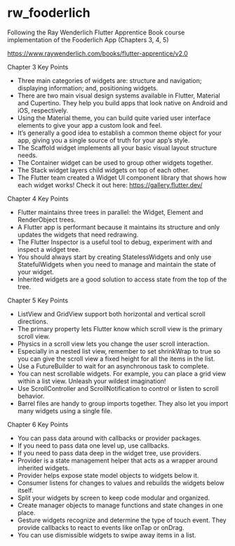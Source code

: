 # rw_fooderlich

Following the Ray Wenderlich Flutter Apprentice Book course implementation of the Fooderlich App (Chapters 3, 4, 5)

https://www.raywenderlich.com/books/flutter-apprentice/v2.0

Chapter 3 Key Points
- Three main categories of widgets are: structure and navigation; displaying information; and, positioning widgets.
- There are two main visual design systems available in Flutter, Material and Cupertino. They help you build apps that look native on Android and iOS, respectively.
- Using the Material theme, you can build quite varied user interface elements to give your app a custom look and feel.
- It’s generally a good idea to establish a common theme object for your app, giving you a single source of truth for your app’s style.
- The Scaffold widget implements all your basic visual layout structure needs.
- The Container widget can be used to group other widgets together.
- The Stack widget layers child widgets on top of each other.
- The Flutter team created a Widget UI component library that shows how each widget works! Check it out here: https://gallery.flutter.dev/

Chapter 4 Key Points
- Flutter maintains three trees in parallel: the Widget, Element and RenderObject trees.
- A Flutter app is performant because it maintains its structure and only updates the widgets that need redrawing.
- The Flutter Inspector is a useful tool to debug, experiment with and inspect a widget tree.
- You should always start by creating StatelessWidgets and only use StatefulWidgets when you need to manage and maintain the state of your widget.
- Inherited widgets are a good solution to access state from the top of the tree.

Chapter 5 Key Points
- ListView and GridView support both horizontal and vertical scroll directions.
- The primary property lets Flutter know which scroll view is the primary scroll view.
- Physics in a scroll view lets you change the user scroll interaction.
- Especially in a nested list view, remember to set shrinkWrap to true so you can give the scroll view a fixed height for all the items in the list.
- Use a FutureBuilder to wait for an asynchronous task to complete.
- You can nest scrollable widgets. For example, you can place a grid view within a list view. Unleash your wildest imagination!
- Use ScrollController and ScrollNotification to control or listen to scroll behavior.
- Barrel files are handy to group imports together. They also let you import many widgets using a single file.

Chapter 6 Key Points
- You can pass data around with callbacks or provider packages.
- If you need to pass data one level up, use callbacks.
- If you need to pass data deep in the widget tree, use providers.
- Provider is a state management helper that acts as a wrapper around inherited widgets.
- Provider helps expose state model objects to widgets below it.
- Consumer listens for changes to values and rebuilds the widgets below itself.
- Split your widgets by screen to keep code modular and organized.
- Create manager objects to manage functions and state changes in one place.
- Gesture widgets recognize and determine the type of touch event. They provide callbacks to react to events like onTap or onDrag.
- You can use dismissible widgets to swipe away items in a list.
